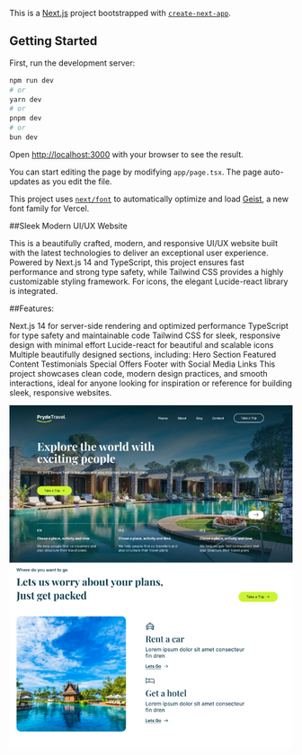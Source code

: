 This is a [Next.js](https://nextjs.org) project bootstrapped with [`create-next-app`](https://nextjs.org/docs/app/api-reference/cli/create-next-app).

## Getting Started

First, run the development server:

```bash
npm run dev
# or
yarn dev
# or
pnpm dev
# or
bun dev
```

Open [http://localhost:3000](http://localhost:3000) with your browser to see the result.

You can start editing the page by modifying `app/page.tsx`. The page auto-updates as you edit the file.

This project uses [`next/font`](https://nextjs.org/docs/app/building-your-application/optimizing/fonts) to automatically optimize and load [Geist](https://vercel.com/font), a new font family for Vercel.

##Sleek Modern UI/UX Website

This is a beautifully crafted, modern, and responsive UI/UX website built with the latest technologies to deliver an exceptional user experience. Powered by Next.js 14 and TypeScript, this project ensures fast performance and strong type safety, while Tailwind CSS provides a highly customizable styling framework. For icons, the elegant Lucide-react library is integrated.

##Features:

Next.js 14 for server-side rendering and optimized performance
TypeScript for type safety and maintainable code
Tailwind CSS for sleek, responsive design with minimal effort
Lucide-react for beautiful and scalable icons
Multiple beautifully designed sections, including:
Hero Section
Featured Content
Testimonials
Special Offers
Footer with Social Media Links
This project showcases clean code, modern design practices, and smooth interactions, ideal for anyone looking for inspiration or reference for building sleek, responsive websites.


![Hero](/public/landingPage.png)
![destination](/public/destination.png)

